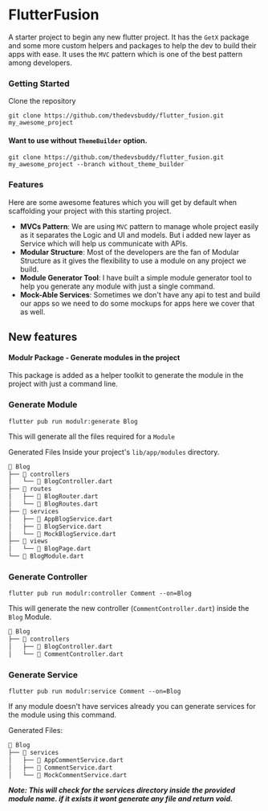 # FlutterFusion

A starter project to begin any new flutter project.
It has the `GetX` package and some more custom helpers and packages to help the dev to build their apps with ease.
It uses the `MVC` pattern which is one of the best pattern among developers.

### Getting Started

Clone the repository

```shell
git clone https://github.com/thedevsbuddy/flutter_fusion.git my_awesome_project
```

#### Want to use without `ThemeBuilder` option.
```shell
git clone https://github.com/thedevsbuddy/flutter_fusion.git my_awesome_project --branch without_theme_builder
```
    
### Features

Here are some awesome features which you will get by default when scaffolding your project with this starting project.

- **MVCs Pattern**: We are using `MVC` pattern to manage whole project easily as it separates the Logic and UI and models. But i added new layer as Service which will help us communicate with APIs.
- **Modular Structure**: Most of the developers are the fan of Modular Structure as it gives the flexibility to use a module on any project we build.
- **Module Generator Tool**: I have built a simple module generator tool to help you generate any module with just a single command.
- **Mock-Able Services**: Sometimes we don't have any api to test and build our apps so we need to do some mockups for apps here we cover that as well.

## New features

#### Modulr Package - Generate modules in the project

This package is added as a helper toolkit to generate the module in the project with just a command
line.

### Generate Module

```shell
flutter pub run modulr:generate Blog
```

This will generate all the files required for a `Module`

Generated Files Inside your project's `lib/app/modules` directory.

```txt
📂 Blog
├── 📂 controllers
│   └── 📄 BlogController.dart
├── 📂 routes
│   ├── 📄 BlogRouter.dart
│   └── 📄 BlogRoutes.dart
├── 📂 services
│   ├── 📄 AppBlogService.dart
│   ├── 📄 BlogService.dart
│   └── 📄 MockBlogService.dart
├── 📂 views
│   └── 📄 BlogPage.dart
└── 📄 BlogModule.dart
```


### Generate Controller

```shell
flutter pub run modulr:controller Comment --on=Blog
```

This will generate the new controller (`CommentController.dart`) inside the `Blog` Module.

```txt
📂 Blog
├── 📂 controllers
│   ├── 📄 BlogController.dart
│   └── 📄 CommentController.dart
```

### Generate Service

```shell
flutter pub run modulr:service Comment --on=Blog
```

If any module doesn't have services already you can generate services for the module using this command.

Generated Files:

```txt
📂 Blog
├── 📂 services
│   ├── 📄 AppCommentService.dart
│   ├── 📄 CommentService.dart
│   └── 📄 MockCommentService.dart
```

**_Note: This will check for the services directory inside the provided module name. if it exists it wont generate any file and return void._**

